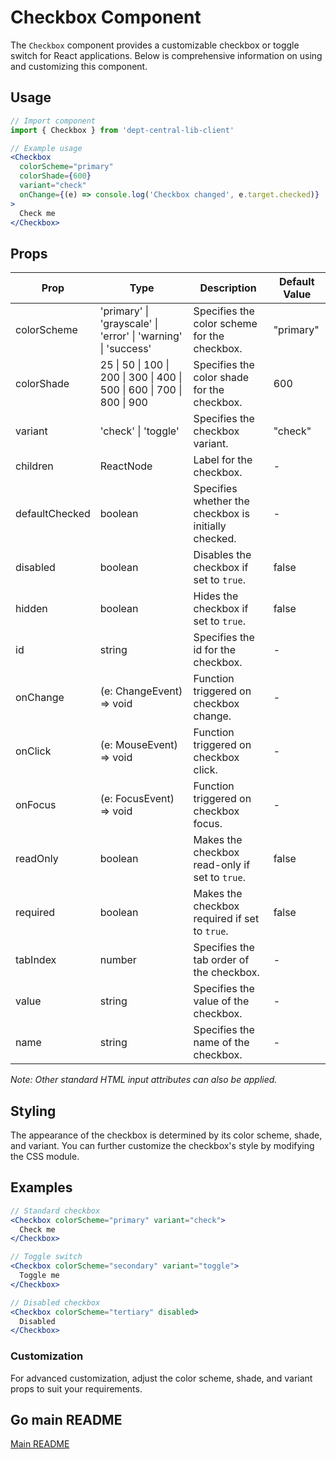 # Checkbox Component

The `Checkbox` component provides a customizable checkbox or toggle switch for React applications. Below is comprehensive information on using and customizing this component.

## Usage

```jsx
// Import component
import { Checkbox } from 'dept-central-lib-client'
```

```jsx
// Example usage
<Checkbox
  colorScheme="primary"
  colorShade={600}
  variant="check"
  onChange={(e) => console.log('Checkbox changed', e.target.checked)}
>
  Check me
</Checkbox>
```

## Props

| Prop           | Type                                                                    | Description                                          | Default Value |
| -------------- | ----------------------------------------------------------------------- | ---------------------------------------------------- | ------------- |
| colorScheme    | 'primary' \| 'grayscale' \| 'error' \| 'warning' \| 'success'           | Specifies the color scheme for the checkbox.         | "primary"     |
| colorShade     | 25 \| 50 \| 100 \| 200 \| 300 \| 400 \| 500 \| 600 \| 700 \| 800 \| 900 | Specifies the color shade for the checkbox.          | 600           |
| variant        | 'check' \| 'toggle'                                                     | Specifies the checkbox variant.                      | "check"       |
| children       | ReactNode                                                               | Label for the checkbox.                              | -             |
| defaultChecked | boolean                                                                 | Specifies whether the checkbox is initially checked. | -             |
| disabled       | boolean                                                                 | Disables the checkbox if set to `true`.              | false         |
| hidden         | boolean                                                                 | Hides the checkbox if set to `true`.                 | false         |
| id             | string                                                                  | Specifies the id for the checkbox.                   | -             |
| onChange       | (e: ChangeEvent<HTMLInputElement>) => void                              | Function triggered on checkbox change.               | -             |
| onClick        | (e: MouseEvent<HTMLInputElement>) => void                               | Function triggered on checkbox click.                | -             |
| onFocus        | (e: FocusEvent<HTMLInputElement>) => void                               | Function triggered on checkbox focus.                | -             |
| readOnly       | boolean                                                                 | Makes the checkbox read-only if set to `true`.       | false         |
| required       | boolean                                                                 | Makes the checkbox required if set to `true`.        | false         |
| tabIndex       | number                                                                  | Specifies the tab order of the checkbox.             | -             |
| value          | string                                                                  | Specifies the value of the checkbox.                 | -             |
| name           | string                                                                  | Specifies the name of the checkbox.                  | -             |

_Note: Other standard HTML input attributes can also be applied._

## Styling

The appearance of the checkbox is determined by its color scheme, shade, and variant. You can further customize the checkbox's style by modifying the CSS module.

## Examples

```jsx
// Standard checkbox
<Checkbox colorScheme="primary" variant="check">
  Check me
</Checkbox>

// Toggle switch
<Checkbox colorScheme="secondary" variant="toggle">
  Toggle me
</Checkbox>

// Disabled checkbox
<Checkbox colorScheme="tertiary" disabled>
  Disabled
</Checkbox>
```

### Customization

For advanced customization, adjust the color scheme, shade, and variant props to suit your requirements.

## Go main README

[Main README](../../../README.md#components)
